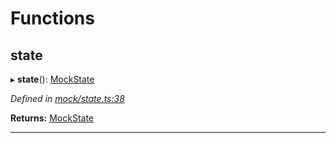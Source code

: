 

# Functions

<a id="state"></a>

##  state

▸ **state**(): [MockState](_mock_types_d_.md#mockstate)

*Defined in [mock/state.ts:38](https://github.com/polkadot-js/api/blob/5219cf1/packages/api-provider/src/mock/state.ts#L38)*

**Returns:** [MockState](_mock_types_d_.md#mockstate)

___

